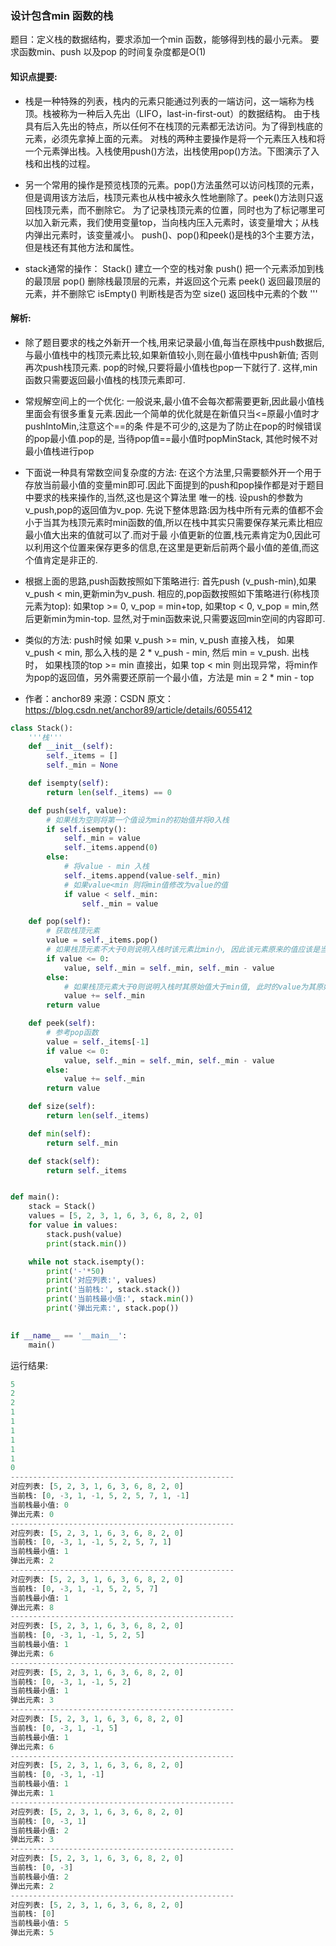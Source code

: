 ### 设计包含min 函数的栈
题目：定义栈的数据结构，要求添加一个min 函数，能够得到栈的最小元素。
要求函数min、push 以及pop 的时间复杂度都是O(1)


#### 知识点提要: 

- 栈是一种特殊的列表，栈内的元素只能通过列表的一端访问，这一端称为栈顶。栈被称为一种后入先出（LIFO，last-in-first-out）的数据结构。
  由于栈具有后入先出的特点，所以任何不在栈顶的元素都无法访问。为了得到栈底的元素，必须先拿掉上面的元素。
  对栈的两种主要操作是将一个元素压入栈和将一个元素弹出栈。入栈使用push()方法，出栈使用pop()方法。下图演示了入栈和出栈的过程。

- 另一个常用的操作是预览栈顶的元素。pop()方法虽然可以访问栈顶的元素，但是调用该方法后，栈顶元素也从栈中被永久性地删除了。peek()方法则只返回栈顶元素，而不删除它。
  为了记录栈顶元素的位置，同时也为了标记哪里可以加入新元素，我们使用变量top，当向栈内压入元素时，该变量增大；从栈内弹出元素时，该变量减小。
  push()、pop()和peek()是栈的3个主要方法，但是栈还有其他方法和属性。

- stack通常的操作：
  Stack()    建立一个空的栈对象
  push()     把一个元素添加到栈的最顶层
  pop()      删除栈最顶层的元素，并返回这个元素
  peek()     返回最顶层的元素，并不删除它
  isEmpty()  判断栈是否为空
  size()     返回栈中元素的个数
  '''

#### 解析:
- 除了题目要求的栈之外新开一个栈,用来记录最小值,每当在原栈中push数据后,与最小值栈中的栈顶元素比较,如果新值较小,则在最小值栈中push新值;
  否则再次push栈顶元素.
  pop的时候,只要将最小值栈也pop一下就行了.
  这样,min函数只需要返回最小值栈的栈顶元素即可.

- 常规解空间上的一个优化:
  一般说来,最小值不会每次都需要更新,因此最小值栈里面会有很多重复元素.因此一个简单的优化就是在新值只当<=原最小值时才pushIntoMin,注意这个==的条
  件是不可少的,这是为了防止在pop的时候错误的pop最小值.pop的是, 当待pop值==最小值时popMinStack, 其他时候不对最小值栈进行pop

- 下面说一种具有常数空间复杂度的方法:
  在这个方法里,只需要额外开一个用于存放当前最小值的变量min即可.因此下面提到的push和pop操作都是对于题目中要求的栈来操作的,当然,这也是这个算法里
  唯一的栈.
  设push的参数为v_push,pop的返回值为v_pop.
  先说下整体思路:因为栈中所有元素的值都不会小于当其为栈顶元素时min函数的值,所以在栈中其实只需要保存某元素比相应最小值大出来的值就可以了.而对于最
  小值更新的位置,栈元素肯定为0,因此可以利用这个位置来保存更多的信息,在这里是更新后前两个最小值的差值,而这个值肯定是非正的.

- 根据上面的思路,push函数按照如下策略进行:
  首先push (v_push-min),如果v_push < min,更新min为v_push.
  相应的,pop函数按照如下策略进行(称栈顶元素为top):
  如果top >= 0, v_pop = min+top, 如果top < 0, v_pop = min,然后更新min为min-top.
  显然,对于min函数来说,只需要返回min空间的内容即可.

- 类似的方法:
  push时候 如果 v_push >= min, v_push 直接入栈， 如果 v_push < min, 那么入栈的是 2 * v_push - min, 然后 min = v_push. 出栈时， 如果栈顶的top >= min 直接出，如果 top < min 则出现异常，将min作为pop的返回值，另外需要还原前一个最小值，方法是 min = 2 * min - top

- 作者：anchor89 
  来源：CSDN 
  原文：https://blog.csdn.net/anchor89/article/details/6055412

```python
class Stack():
    '''栈'''
    def __init__(self):
        self._items = []
        self._min = None

    def isempty(self):
        return len(self._items) == 0

    def push(self, value):
        # 如果栈为空则将第一个值设为min的初始值并将0入栈
        if self.isempty():
            self._min = value
            self._items.append(0)
        else:
            # 将value - min 入栈
            self._items.append(value-self._min)
            # 如果value<min 则将min值修改为value的值
            if value < self._min:
                self._min = value

    def pop(self):
        # 获取栈顶元素
        value = self._items.pop()
        # 如果栈顶元素不大于0则说明入栈时该元素比min小, 因此该元素原来的值应该是当前min值, 而当前min值应修改回该元素入栈前的值, 参考push()
        if value <= 0:
            value, self._min = self._min, self._min - value
        else:
            # 如果栈顶元素大于0则说明入栈时其原始值大于min值, 此时的value为其原始值减去min值得来, 因此应加回min值.
            value += self._min
        return value

    def peek(self):
        # 参考pop函数
        value = self._items[-1]
        if value <= 0:
            value, self._min = self._min, self._min - value
        else:
            value += self._min
        return value

    def size(self):
        return len(self._items)

    def min(self):
        return self._min

    def stack(self):
        return self._items


def main():
    stack = Stack()
    values = [5, 2, 3, 1, 6, 3, 6, 8, 2, 0]
    for value in values:
        stack.push(value)
        print(stack.min())

    while not stack.isempty():
        print('-'*50)
        print('对应列表:', values)
        print('当前栈:', stack.stack())
        print('当前栈最小值:', stack.min())
        print('弹出元素:', stack.pop())

        
if __name__ == '__main__':
    main()
```

运行结果:

```python
5
2
2
1
1
1
1
1
1
0
--------------------------------------------------
对应列表: [5, 2, 3, 1, 6, 3, 6, 8, 2, 0]
当前栈: [0, -3, 1, -1, 5, 2, 5, 7, 1, -1]
当前栈最小值: 0
弹出元素: 0
--------------------------------------------------
对应列表: [5, 2, 3, 1, 6, 3, 6, 8, 2, 0]
当前栈: [0, -3, 1, -1, 5, 2, 5, 7, 1]
当前栈最小值: 1
弹出元素: 2
--------------------------------------------------
对应列表: [5, 2, 3, 1, 6, 3, 6, 8, 2, 0]
当前栈: [0, -3, 1, -1, 5, 2, 5, 7]
当前栈最小值: 1
弹出元素: 8
--------------------------------------------------
对应列表: [5, 2, 3, 1, 6, 3, 6, 8, 2, 0]
当前栈: [0, -3, 1, -1, 5, 2, 5]
当前栈最小值: 1
弹出元素: 6
--------------------------------------------------
对应列表: [5, 2, 3, 1, 6, 3, 6, 8, 2, 0]
当前栈: [0, -3, 1, -1, 5, 2]
当前栈最小值: 1
弹出元素: 3
--------------------------------------------------
对应列表: [5, 2, 3, 1, 6, 3, 6, 8, 2, 0]
当前栈: [0, -3, 1, -1, 5]
当前栈最小值: 1
弹出元素: 6
--------------------------------------------------
对应列表: [5, 2, 3, 1, 6, 3, 6, 8, 2, 0]
当前栈: [0, -3, 1, -1]
当前栈最小值: 1
弹出元素: 1
--------------------------------------------------
对应列表: [5, 2, 3, 1, 6, 3, 6, 8, 2, 0]
当前栈: [0, -3, 1]
当前栈最小值: 2
弹出元素: 3
--------------------------------------------------
对应列表: [5, 2, 3, 1, 6, 3, 6, 8, 2, 0]
当前栈: [0, -3]
当前栈最小值: 2
弹出元素: 2
--------------------------------------------------
对应列表: [5, 2, 3, 1, 6, 3, 6, 8, 2, 0]
当前栈: [0]
当前栈最小值: 5
弹出元素: 5
```

